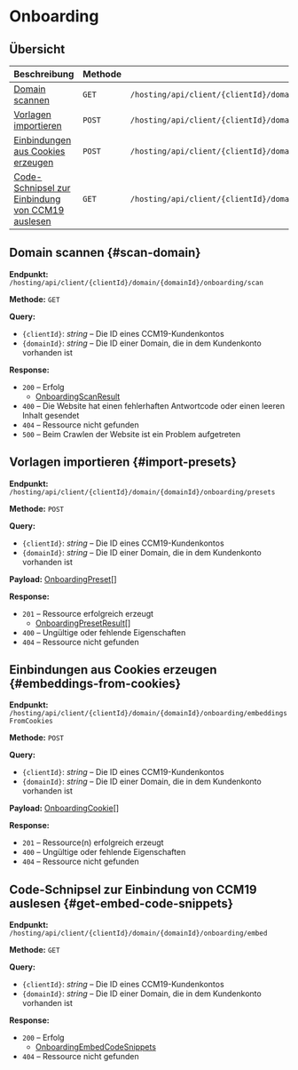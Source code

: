 # Onboarding

## Übersicht

| Beschreibung                                                                 | Methode | Endpunkt                                                                            |
| ---------------------------------------------------------------------------- | ------- | ----------------------------------------------------------------------------------- |
| [Domain scannen](#scan-domain)                                               | `GET`   | `/hosting/api/client/{clientId}/domain/{domainId}/onboarding/scan`                  |
| [Vorlagen importieren](#import-presets)                                      | `POST`  | `/hosting/api/client/{clientId}/domain/{domainId}/onboarding/presets`               |
| [Einbindungen aus Cookies erzeugen](#embeddings-from-cookies)                | `POST`  | `/hosting/api/client/{clientId}/domain/{domainId}/onboarding/embeddingsFromCookies` |
| [Code-Schnipsel zur Einbindung von CCM19 auslesen](#get-embed-code-snippets) | `GET`   | `/hosting/api/client/{clientId}/domain/{domainId}/onboarding/embed`                 |

## Domain scannen {#scan-domain}

**Endpunkt:** `/hosting/api/client/{clientId}/domain/{domainId}/onboarding/scan`

**Methode:** `GET`

**Query:**

- `{clientId}`: *string* – Die ID eines CCM19-Kundenkontos
- `{domainId}`: *string* – Die ID einer Domain, die in dem Kundenkonto vorhanden ist

**Response:**

- `200` – Erfolg
  - [OnboardingScanResult](../components.md#onboarding-scan-result)
- `400` – Die Website hat einen fehlerhaften Antwortcode oder einen leeren Inhalt gesendet
- `404` – Ressource nicht gefunden
- `500` – Beim Crawlen der Website ist ein Problem aufgetreten

## Vorlagen importieren {#import-presets}

**Endpunkt:** `/hosting/api/client/{clientId}/domain/{domainId}/onboarding/presets`

**Methode:** `POST`

**Query:**

- `{clientId}`: *string* – Die ID eines CCM19-Kundenkontos
- `{domainId}`: *string* – Die ID einer Domain, die in dem Kundenkonto vorhanden ist

**Payload:** [OnboardingPreset](../components.md#onboarding-preset)\[]

**Response:**

- `201` – Ressource erfolgreich erzeugt
  - [OnboardingPresetResult](../components.md#onboarding-preset-result)\[]
- `400` – Ungültige oder fehlende Eigenschaften
- `404` – Ressource nicht gefunden

## Einbindungen aus Cookies erzeugen {#embeddings-from-cookies}

**Endpunkt:** `/hosting/api/client/{clientId}/domain/{domainId}/onboarding/embeddingsFromCookies`

**Methode:** `POST`

**Query:**

- `{clientId}`: *string* – Die ID eines CCM19-Kundenkontos
- `{domainId}`: *string* – Die ID einer Domain, die in dem Kundenkonto vorhanden ist

**Payload:** [OnboardingCookie](../components.md#onboarding-cookie)\[]

**Response:**

- `201` – Ressource(n) erfolgreich erzeugt
- `400` – Ungültige oder fehlende Eigenschaften
- `404` – Ressource nicht gefunden

## Code-Schnipsel zur Einbindung von CCM19 auslesen {#get-embed-code-snippets}

**Endpunkt:** `/hosting/api/client/{clientId}/domain/{domainId}/onboarding/embed`

**Methode:** `GET`

**Query:**

- `{clientId}`: *string* – Die ID eines CCM19-Kundenkontos
- `{domainId}`: *string* – Die ID einer Domain, die in dem Kundenkonto vorhanden ist

**Response:**

- `200` – Erfolg
  - [OnboardingEmbedCodeSnippets](../components.md#onboarding-embed-code-snippets)
- `404` – Ressource nicht gefunden
